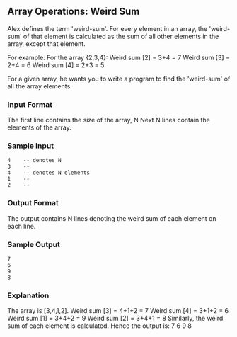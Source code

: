 ## Array Operations: Weird Sum

Alex defines the term 'weird-sum'.
For every element in an array, the 'weird-sum' of that element is calculated as the sum of all other elements in the array, except that element.
 
For example: For the array {2,3,4}:
Weird sum [2] = 3+4 = 7
Weird sum [3] = 2+4 = 6
Weird sum [4] = 2+3 = 5
 
For a given array, he wants you to write a program to find the 'weird-sum' of all the array elements.

### Input Format
The first line contains the size of the array, N
Next N lines contain the elements of the array.

### Sample Input
```
4    -- denotes N
3    --
4    -- denotes N elements
1    --
2    --
```  

### Output Format
The output contains N lines denoting the weird sum of each element on each line.
 
### Sample Output
```
7
6
9
8
```

### Explanation
The array is [3,4,1,2].
Weird sum [3] = 4+1+2 = 7
Weird sum [4] = 3+1+2 = 6
Weird sum [1] = 3+4+2 = 9
Weird sum [2] = 3+4+1 = 8 
Similarly, the weird sum of each element is calculated.
Hence the output is:
7
6
9
8
 
